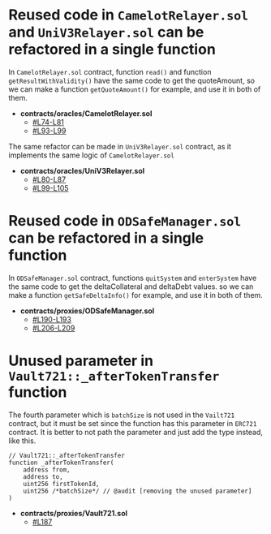 # Reused code in `CamelotRelayer.sol` and `UniV3Relayer.sol` can be refactored in a single function

In `CamelotRelayer.sol` contract, function `read()` and function `getResultWithValidity()` have the same code to get the quoteAmount, so we can make a function `getQuoteAmount()` for example, and use it in both of them.

- **contracts/oracles/CamelotRelayer.sol**
  - [#L74-L81](https://github.com/open-dollar/od-contracts/blob/v1.5.5-audit/src/contracts/oracles/CamelotRelayer.sol#L74-L81)
  - [#L93-L99](https://github.com/open-dollar/od-contracts/blob/v1.5.5-audit/src/contracts/oracles/CamelotRelayer.sol#L93-L99)

The same refactor can be made in `UniV3Relayer.sol` contract, as it implements the same logic of `CamelotRelayer.sol`

- **contracts/oracles/UniV3Relayer.sol**
  - [#L80-L87](https://github.com/open-dollar/od-contracts/blob/v1.5.5-audit/src/contracts/oracles/UniV3Relayer.sol#L80-L87)
  - [#L99-L105](https://github.com/open-dollar/od-contracts/blob/v1.5.5-audit/src/contracts/oracles/UniV3Relayer.sol#L99-L105)


# Reused code in `ODSafeManager.sol` can be refactored in a single function

In `ODSafeManager.sol` contract, functions `quitSystem` and `enterSystem` have the same code to get the deltaCollateral and deltaDebt values. so we can make a function `getSafeDeltaInfo()` for example, and use it in both of them.

- **contracts/proxies/ODSafeManager.sol**
  - [#L190-L193](https://github.com/open-dollar/od-contracts/blob/v1.5.5-audit/src/contracts/proxies/ODSafeManager.sol#L190-L193)
  - [#L206-L209](https://github.com/open-dollar/od-contracts/blob/v1.5.5-audit/src/contracts/proxies/ODSafeManager.sol#L206-L209)


# Unused parameter in `Vault721::_afterTokenTransfer` function

The fourth parameter which is `batchSize` is not used in the `Vailt721` contract, but it must be set since the function has this parameter in `ERC721` contract. It is better to not path the parameter and just add the type instead, like this.

```solidity
// Vault721::_afterTokenTransfer
function _afterTokenTransfer(
    address from,
    address to,
    uint256 firstTokenId,
    uint256 /*batchSize*/ // @audit [removing the unused parameter]
) 
```
 
- **contracts/proxies/Vault721.sol**
  - [#L187](https://github.com/open-dollar/od-contracts/blob/v1.5.5-audit/src/contracts/proxies/Vault721.sol#L187)